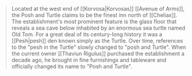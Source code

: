> Located at the west end of [[Korvosa|Korvosas]] [[Avenue of Arms]], the Posh and Turtle claims to be the finest inn north of [[Cheliax]]. The establishment's most prominent feature is the glass floor that reveals a sea cave below inhabited by an enormous sea turtle named Old Tom. For a great deal of its century-long history it was a [[Pesh|pesh]] den known simply as the Turtle. Over time, references to the "pesh in the Turtle" slowly changed to "posh and Turtle". When the current owner [[Thaviun Rigulus]] purchased the establishment a decade ago, he brought in fine furnishings and tableware and officially changed its name to "Posh and Turtle".








